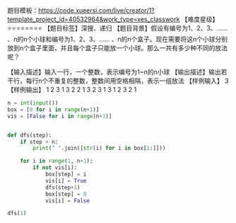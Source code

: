 题目模板：https://code.xueersi.com/live/creator/1?template_project_id=40532964&work_type=xes_classwork 
【难度星级】⭐⭐⭐⭐⭐⭐⭐⭐
【题目标签】深搜、递归
【题目背景】假设有编号为1、2、3、...... 、n的n个小球和编号为1、2、3、...... 、n的n个盒子。现在需要将这n个小球分别放到n个盒子里面，并且每个盒子只能放一个小球。那么一共有多少种不同的放法呢？

【输入描述】输入一行，一个整数，表示编号为1~n的n小球
【输出描述】输出若干行，每行n个不重复的整数，整数间用空格相隔，表示一组放法
【样例输入】
3
【样例输出】
1 2 3
1 3 2
2 1 3
2 3 1
3 1 2
3 2 1

```python
n = int(input())
box = [0 for i in range(n+1)] 
vis = [False for i in range(n+1)]


def dfs(step):
    if step > n:
        print(" ".join([str(i) for i in box[1:]]))

    for i in range(1, n+1):
        if not vis[i]: 
            box[step] = i
            vis[i] = True                
            dfs(step+1)
            box[step] = 0
            vis[i] = False

dfs(1)
```